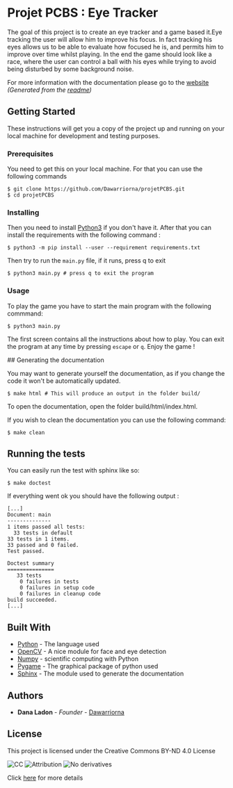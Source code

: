 # Projet PCBS : Eye Tracker

The goal of this project is to create an eye tracker and a game based it.Eye tracking the user will allow him to improve his focus. In fact tracking his eyes allows us to be able to evaluate 
how focused he is, and permits him to improve over time whilst playing.
In the end the game should look like a race, where the user can control a ball with his eyes while trying to avoid being disturbed by some background noise.

For more information with the documentation please go to the [website](https://dawarriorna.github.io/PCBS_EyeTracker/) _(Generated from the [readme](README.md))_

## Getting Started

These instructions will get you a copy of the project up and running on your local machine for development and testing purposes.

### Prerequisites

You need to get this on your local machine. For that you can use the following commands

```shell
$ git clone https://github.com/Dawarriorna/projetPCBS.git
$ cd projetPCBS
```

### Installing

Then you need to install [Python3](https://www.python.org/downloads/) if you don't have it. After that you can install the requirements with the following command :

```shell
$ python3 -m pip install --user --requirement requirements.txt
```

Then try to run the `main.py` file, if it runs, press q to exit
```shell
$ python3 main.py # press q to exit the program
```

### Usage

To play the game you have to start the main program with the following commmand:
```shell
$ python3 main.py
```
The first screen contains all the instructions about how to play. You can exit the program at any time
by pressing `escape` or `q`. Enjoy the game !

## Generating the documentation

You may want to generate yourself the documentation, as if you change the code it won't be automatically updated.

```shell
$ make html # This will produce an output in the folder build/
```

To open the documentation, open the folder build/html/index.html.

If you wish to clean the documentation you can use the following command:

```shell
$ make clean
```

## Running the tests

You can easily run the test with sphinx like so:

```shell
$ make doctest
```

If everything went ok you should have the following output :
```text
[...]
Document: main
--------------
1 items passed all tests:
  33 tests in default
33 tests in 1 items.
33 passed and 0 failed.
Test passed.

Doctest summary
===============
   33 tests
    0 failures in tests
    0 failures in setup code
    0 failures in cleanup code
build succeeded.
[...]

```

## Built With

* [Python](https://www.python.org/downloads/) - The language used
* [OpenCV](https://opencv-python-tutroals.readthedocs.io/en/latest/py_tutorials/py_tutorials.html) - A nice module for face and eye detection
* [Numpy](https://numpy.org/doc/1.17/) - scientific computing with Python
* [Pygame](https://www.pygame.org/docs/) - The graphical package of python used
* [Sphinx](http://www.sphinx-doc.org/en/master/) - The module used to generate the documentation

## Authors

* **Dana Ladon** - *Founder* - [Dawarriorna](https://github.com/Dawarriorna)

## License

This project is licensed under the Creative Commons BY-ND 4.0 License

![CC](https://creativecommons.org/images/deed/cc_icon_white_x2.png) ![Attribution](https://creativecommons.org/images/deed/attribution_icon_white_x2.png) ![No derivatives](https://creativecommons.org/images/deed/nd_white_x2.png)

Click [here](https://creativecommons.org/licenses/by-nd/4.0/) for more details
